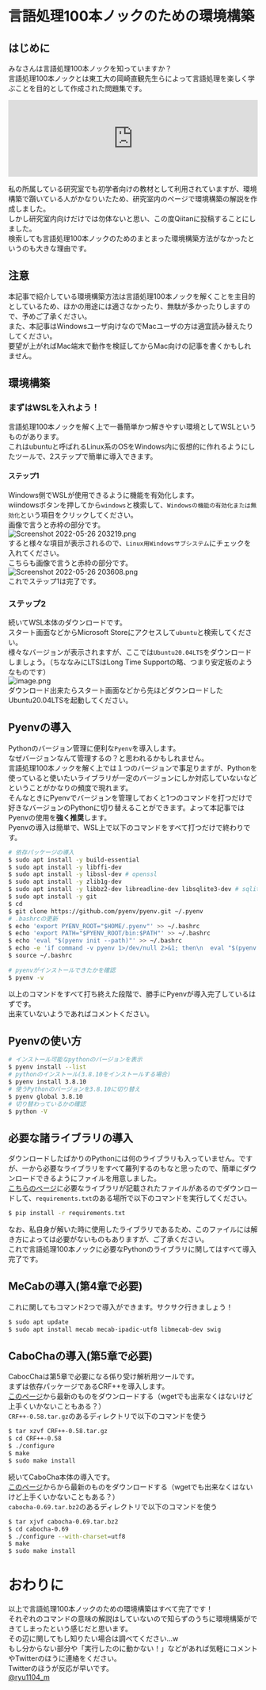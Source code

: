 # 言語処理100本ノックのための環境構築


## はじめに
みなさんは言語処理100本ノックを知っていますか？<br>
言語処理100本ノックとは東工大の岡崎直観先生らによって言語処理を楽しく学ぶことを目的として作成された問題集です。<br>

<iframe class="hatenablogcard" style="width:100%;height:155px;max-width:680px;" title="言語処理100本ノック 2020 (Rev 2) - NLP100 2020" src="https://hatenablog-parts.com/embed?url=https://nlp100.github.io/ja/" width="300" height="150" frameborder="0" scrolling="no"></iframe>

私の所属している研究室でも初学者向けの教材として利用されていますが、環境構築で躓いている人がかなりいたため、研究室内のページで環境構築の解説を作成しました。<br>
しかし研究室内向けだけでは勿体ないと思い、この度Qiitanに投稿することにしました。<br>
検索しても言語処理100本ノックのためのまとまった環境構築方法がなかったというのも大きな理由です。<br>

## 注意
本記事で紹介している環境構築方法は言語処理100本ノックを解くことを主目的としているため、ほかの用途には適さなかったり、無駄が多かったりしますので、予めご了承ください。<br>
また、本記事はWindowsユーザ向けなのでMacユーザの方は適宜読み替えたりしてください。<br>
要望が上がればMac端末で動作を検証してからMac向けの記事を書くかもしれません。<br>

## 環境構築
### まずはWSLを入れよう！
言語処理100本ノックを解く上で一番簡単かつ解きやすい環境としてWSLというものがあります。<br>
これはubuntuと呼ばれるLinux系のOSをWindows内に仮想的に作れるようにしたツールで、2ステップで簡単に導入できます。<br>
#### ステップ1
Windows側でWSLが使用できるように機能を有効化します。<br>
wiindowsボタンを押してから`windows`と検索して、`Windowsの機能の有効化または無効化`という項目をクリックしてください。<br>
画像で言うと赤枠の部分です。<br>
![Screenshot 2022-05-26 203219.png](https://qiita-image-store.s3.ap-northeast-1.amazonaws.com/0/842766/dba961af-7bfd-dcd2-920b-6249fe7d5b7b.png)<br>
すると様々な項目が表示されるので、`Linux用Windowsサブシステム`にチェックを入れてください。<br>
こちらも画像で言うと赤枠の部分です。<br>
![Screenshot 2022-05-26 203608.png](https://qiita-image-store.s3.ap-northeast-1.amazonaws.com/0/842766/9d446ff4-3eb7-71ee-5e7d-4b4b54069027.png)<br>
これでステップ1は完了です。<br>

### ステップ2
続いてWSL本体のダウンロードです。<br>
スタート画面などからMicrosoft Storeにアクセスして`ubuntu`と検索してください。<br>
様々なバージョンが表示されますが、ここでは`Ubuntu20.04LTS`をダウンロードしましょう。（ちななみにLTSはLong Time Supportの略、つまり安定板のようなものです）<br>
![image.png](https://qiita-image-store.s3.ap-northeast-1.amazonaws.com/0/842766/55293614-3402-10a2-e5c0-40423295044d.png)<br>
ダウンロード出来たらスタート画面などから先ほどダウンロードしたUbuntu20.04LTSを起動してください。<br>

## Pyenvの導入
Pythonのバージョン管理に便利な`Pyenv`を導入します。<br>
なぜバージョンなんて管理するの？と思われるかもしれません。<br>
言語処理100本ノックを解く上では１つのバージョンで事足りますが、Pythonを使っていると使いたいライブラリが一定のバージョンにしか対応していないなどということがかなりの頻度で現れます。<br>
そんなときにPyenvでバージョンを管理しておくと1つのコマンドを打つだけで好きなバージョンのPythonに切り替えることができます。よって本記事ではPyenvの使用を**強く推奨**します。<br>
Pyenvの導入は簡単で、WSL上で以下のコマンドをすべて打つだけで終わりです。<br>
```bash
# 依存パッケージの導入
$ sudo apt install -y build-essential
$ sudo apt install -y libffi-dev
$ sudo apt install -y libssl-dev # openssl
$ sudo apt install -y zlib1g-dev
$ sudo apt install -y libbz2-dev libreadline-dev libsqlite3-dev # sqlite3, bz2, readline
$ sudo apt install -y git
$ cd
$ git clone https://github.com/pyenv/pyenv.git ~/.pyenv
# .bashrcの更新
$ echo 'export PYENV_ROOT="$HOME/.pyenv"' >> ~/.bashrc
$ echo 'export PATH="$PYENV_ROOT/bin:$PATH"' >> ~/.bashrc
$ echo 'eval "$(pyenv init --path)"' >> ~/.bashrc
$ echo -e 'if command -v pyenv 1>/dev/null 2>&1; then\n  eval "$(pyenv init -)"\nfi' >> ~/.bashrc
$ source ~/.bashrc
 
# pyenvがインストールできたかを確認
$ pyenv -v 
```

以上のコマンドをすべて打ち終えた段階で、勝手にPyenvが導入完了しているはずです。<br>
出来ていないようであればコメントください。<br>

## Pyenvの使い方
```bash
# インストール可能なpythonのバージョンを表示
$ pyenv install --list
# pythonのインストール(3.8.10をインストールする場合)　
$ pyenv install 3.8.10
# 使うPythonのバージョンを3.8.10に切り替え
$ pyenv global 3.8.10
# 切り替わっているかの確認
$ python -V 
```

## 必要な諸ライブラリの導入
ダウンロードしたばかりのPythonには何のライブラリも入っていません。ですが、一から必要なライブラリをすべて羅列するのもなと思ったので、簡単にダウンロードできるようにファイルを用意しました。<br>
[こちらのページ](https://github.com/Ryutaro-A/nlp-nock100-env/tree/main)に必要なライブラリが記載されたファイルがあるのでダウンロードして、`requirements.txt`のある場所で以下のコマンドを実行してください。<br>
```bash
$ pip install -r requirements.txt
```
なお、私自身が解いた時に使用したライブラリであるため、このファイルには解き方によっては必要がないものもありますが、ご了承ください。<br>
これで言語処理100本ノックに必要なPythonのライブラリに関してはすべて導入完了です。<br>

## MeCabの導入(第4章で必要)
これに関してもコマンド2つで導入ができます。サクサク行きましょう！<br>
```bash
$ sudo apt update
$ sudo apt install mecab mecab-ipadic-utf8 libmecab-dev swig
```

## CaboChaの導入(第5章で必要)
CabocChaは第5章で必要になる係り受け解析用ツールです。<br>
まずは依存パッケージであるCRF++を導入します。<br>
[このページ](https://drive.google.com/drive/folders/0B4y35FiV1wh7fngteFhHQUN2Y1B5eUJBNHZUemJYQV9VWlBUb3JlX0xBdWVZTWtSbVBneU0?resourcekey=0-NW5cPRv1Xr2-Vfo_xlDTLQ)から最新のものをダウンロードする（wgetでも出来なくはないけど上手くいかないこともある？）<br>
`CRF++-0.58.tar.gz`のあるディレクトリで以下のコマンドを使う<br>
```bash
$ tar xzvf CRF++-0.58.tar.gz
$ cd CRF++-0.58
$ ./configure
$ make
$ sudo make install
```
続いてCaboCha本体の導入です。<br>
[このページ](https://drive.google.com/drive/folders/0B4y35FiV1wh7cGRCUUJHVTNJRnM?resourcekey=0-ym0BJTHMkjw3y1AEgwwaxA)からから最新のものをダウンロードする（wgetでも出来なくはないけど上手くいかないこともある？）<br>
`cabocha-0.69.tar.bz2`のあるディレクトリで以下のコマンドを使う<br>
```bash
$ tar xjvf cabocha-0.69.tar.bz2
$ cd cabocha-0.69
$ ./configure --with-charset=utf8
$ make
$ sudo make install
```
# おわりに
以上で言語処理100本ノックのための環境構築はすべて完了です！<br>
それぞれのコマンドの意味の解説はしていないので知らずのうちに環境構築ができてしまったという感じだと思います。<br>
その辺に関してもし知りたい場合は調べてください...w<br>
もし分からない部分や「実行したのに動かない！」などがあれば気軽にコメントやTwitterのほうに連絡をください。<br>
Twitterのほうが反応が早いです。<br>
[@ryu1104_m](https://twitter.com/home)



